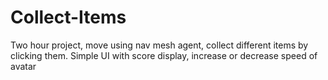 # Collect-Items

Two hour project, move using nav mesh agent, collect different items by clicking them. Simple UI with score display, increase or decrease speed of avatar
